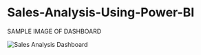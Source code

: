 # Sales-Analysis-Using-Power-BI
SAMPLE IMAGE OF DASHBOARD


![Sales Analysis Dashboard](https://github.com/user-attachments/assets/3b5c44d1-53b8-4ae3-8b08-51ce13529788)
